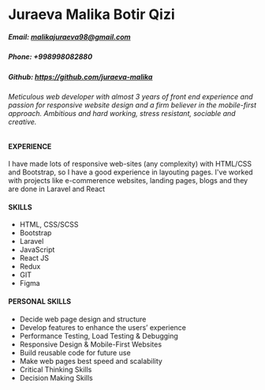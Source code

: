 # __Juraeva Malika Botir Qizi__
##### Email: malikajuraeva98@gmail.com
##### Phone: +998998082880
##### Github: https://github.com/juraeva-malika

###### *Meticulous web developer with almost 3 years of front end experience and passion for responsive website design and a firm believer in the mobile-first approach. Ambitious and hard working, stress resistant, sociable and creative.* 

#### EXPERIENCE
I have made lots of responsive web-sites (any complexity) with HTML/CSS and Bootstrap, so I have a good experience in layouting pages. I've worked with projects like e-commerence websites, landing pages, blogs and they are done in Laravel and React

#### SKILLS
- HTML, CSS/SCSS
- Bootstrap
- Laravel
- JavaScript
- React JS
- Redux 
- GIT
- Figma

#### PERSONAL SKILLS
+ Decide web page design and structure
+ Develop features to enhance the users’ experience
+ Performance Testing, Load Testing & Debugging
+ Responsive Design & Mobile-First Websites
+ Build reusable code for future use
+ Make web pages best speed and scalability
+ Critical Thinking Skills
+ Decision Making Skills
